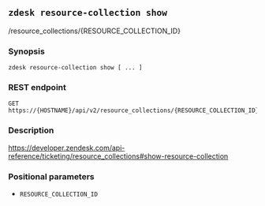 ## `zdesk resource-collection show`

/resource_collections/{RESOURCE_COLLECTION_ID}

### Synopsis

    zdesk resource-collection show [ ... ]

### REST endpoint

    GET https://{HOSTNAME}/api/v2/resource_collections/{RESOURCE_COLLECTION_ID}

### Description

https://developer.zendesk.com/api-reference/ticketing/resource_collections#show-resource-collection

### Positional parameters

* `RESOURCE_COLLECTION_ID`

